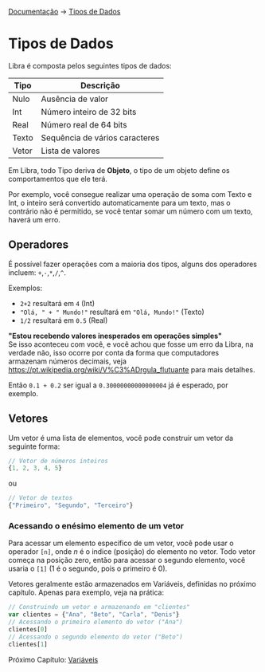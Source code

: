 [Documentação](README.md) -> [Tipos de Dados](#)

# Tipos de Dados
Libra é composta pelos seguintes tipos de dados:

| Tipo     | Descrição            |
|----------|----------------------|
| Nulo | Ausência de valor |
| Int | Número inteiro de 32 bits |
| Real | Número real de 64 bits |
| Texto | Sequência de vários caracteres |
| Vetor | Lista de valores |

Em Libra, todo Tipo deriva de **Objeto**, o tipo de um objeto define os comportamentos que ele terá.

Por exemplo, você consegue realizar uma operação de soma com Texto e Int, o inteiro será convertido automaticamente para um texto, mas
o contrário não é permitido, se você tentar somar um número com um texto, haverá um erro.

## Operadores
É possível fazer operações com a maioria dos tipos, alguns dos operadores incluem: `+`,`-`,`*`,`/`,`^`.

Exemplos: 
- `2+2` resultará em `4` (Int)
- `"Olá, " + " Mundo!"` resultará em `"Olá, Mundo!"` (Texto)
- `1/2` resultará em `0.5` (Real)

**"Estou recebendo valores inesperados em operações simples"** <br>
Se isso aconteceu com você, e você achou que fosse um erro da Libra, na verdade não, isso ocorre por conta da forma que computadores armazenam números decimais, veja https://pt.wikipedia.org/wiki/V%C3%ADrgula_flutuante
para mais detalhes.

Então `0.1 + 0.2` ser igual a `0.30000000000000004` já é esperado, por exemplo.

## Vetores
Um vetor é uma lista de elementos, você pode construir um vetor da seguinte forma:
```js
// Vetor de números inteiros
{1, 2, 3, 4, 5}
```
ou
```js
// Vetor de textos
{"Primeiro", "Segundo", "Terceiro"}
```
### Acessando o enésimo elemento de um vetor
Para acessar um elemento específico de um vetor, você pode usar o operador `[n]`, onde *n* é o indice (posição) do elemento no vetor.
Todo vetor começa na posição zero, então para acessar o segundo elemento, você usaria o `[1]` (1 é o segundo, pois o primeiro é 0).

Vetores geralmente estão armazenados em Variáveis, definidas no próximo capítulo.
Apenas para exemplo, veja na prática:
```js
// Construindo um vetor e armazenando em "clientes"
var clientes = {"Ana", "Beto", "Carla", "Denis"}
// Acessando o primeiro elemento do vetor ("Ana")
clientes[0]
// Acessando o segundo elemento do vetor ("Beto")
clientes[1]
```
Próximo Capítulo: [Variáveis](variaveis.md)
